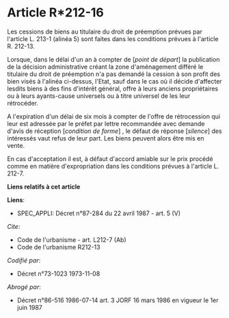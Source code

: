 # Article R*212-16

Les cessions de biens au titulaire du droit de préemption prévues par l'article L. 213-1 (alinéa 5) sont faites dans les
conditions prévues à l'article R. 212-13.

Lorsque, dans le délai d'un an à compter de [*point de départ*] la publication de la décision administrative créant la zone
d'aménagement différé le titulaire du droit de préemption n'a pas demandé la cession à son profit des bien visés à l'alinéa
ci-dessus, l'Etat, sauf dans le cas où il décide d'affecter lesdits biens à des fins d'intérêt général, offre à leurs anciens
propriétaires ou à leurs ayants-cause universels ou à titre universel de les leur rétrocéder.

A l'expiration d'un délai de six mois à compter de l'offre de rétrocession qui leur est adressée par le préfet par lettre
recommandée avec demande d'avis de réception [*condition de forme*] , le défaut de réponse [*silence*] des intéressés vaut
refus de leur part. Les biens peuvent alors être mis en vente.

En cas d'acceptation il est, à défaut d'accord amiable sur le prix procédé comme en matière d'expropriation dans les
conditions prévues à l'article L. 212-7.

**Liens relatifs à cet article**

**Liens**:

  - SPEC_APPLI: Décret n°87-284 du 22 avril 1987 - art. 5 (V)

_Cite_:

  - Code de l'urbanisme - art. L212-7 (Ab)
  - Code de l'urbanisme R212-13

_Codifié par_:

  - Décret n°73-1023 1973-11-08

_Abrogé par_:

  - Décret n°86-516 1986-07-14 art. 3 JORF 16 mars 1986 en vigueur  le 1er juin 1987
